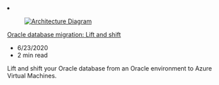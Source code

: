 <!-- This file is automatically generated by build/architectures/build_index.py. Any updates will be lost. -->

<!-- markdownlint-disable MD033 -->

<li class="grid-item item-column" data-categories="Databases Migration ">
<article class="card">
    <div class="card-header has-margin-bottom-none" aria-hidden="true">
        <figure class="image diagram has-height-175 has-overflow-hidden level">
            <a href="/azure/architecture/example-scenario/oracle-migrate/oracle-migration-lift-shift"><img src="/azure/architecture/browse/thumbs/oracle-migration-lift-shift.png" class="diagram" alt="Architecture Diagram" data-linktype="relative-path"></a>
        </figure>
    </div>
    <div class="card-content">
        <a class="card-content-title has-margin-top-none" href="/azure/architecture/example-scenario/oracle-migrate/oracle-migration-lift-shift">
            <p>Oracle database migration: Lift and shift</p>
        </a>
        <ul class="card-content-metadata">
            <li>6/23/2020</li>
            <li>2 min read</li>
        </ul>
        <p class="card-content-description">Lift and shift your Oracle database from an Oracle environment to Azure Virtual Machines.</p>
        <div class="bottom-to-top-fade is-hidden-mobile"></div>
    </div>
</article>
</li>

